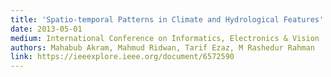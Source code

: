 ```yaml
---
title: 'Spatio-temporal Patterns in Climate and Hydrological Features'
date: 2013-05-01
medium: International Conference on Informatics, Electronics & Vision
authors: Mahabub Akram, Mahmud Ridwan, Tarif Ezaz, M Rashedur Rahman
link: https://ieeexplore.ieee.org/document/6572590
---
```

